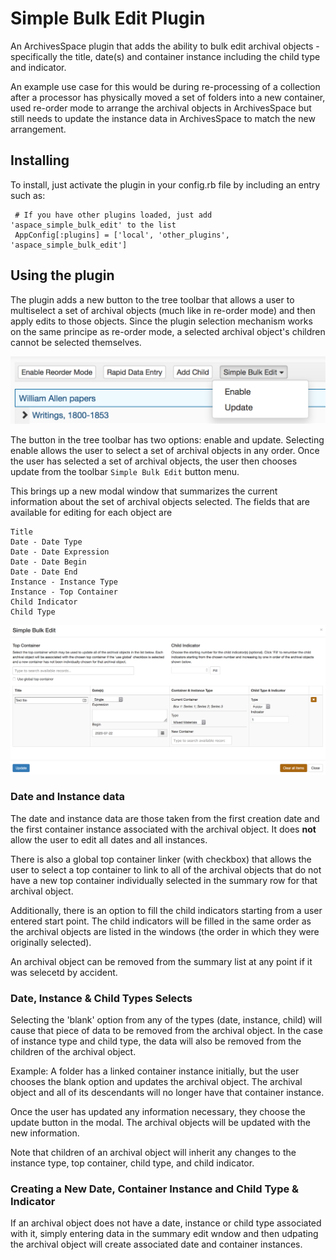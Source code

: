 Simple Bulk Edit Plugin
================================

An ArchivesSpace plugin that adds the ability to bulk edit archival objects - 
specifically the title, date(s) and container instance including the child type and indicator.

An example use case for this would be during re-processing of a collection after a processor
has physically moved a set of folders into a new container, used re-order mode to arrange
the archival objects in ArchivesSpace but still needs to update the instance
data in ArchivesSpace to match the new arrangement.

## Installing

To install, just activate the plugin in your config.rb file by
including an entry such as:

     # If you have other plugins loaded, just add 'aspace_simple_bulk_edit' to the list
     AppConfig[:plugins] = ['local', 'other_plugins', 'aspace_simple_bulk_edit']
     
## Using the plugin
The plugin adds a new button to the tree toolbar that allows a user to multiselect a set of
archival objects (much like in re-order mode) and then apply edits to those objects. Since the 
plugin selection mechanism works on the same principe as re-order mode, a selected archival object's
children cannot be selected themselves.

![aspace_simple_bulk_edit_toolbar.png](images/aspace_simple_bulk_edit_toolbar.png)

The button in the tree toolbar has two options: enable and update. Selecting enable allows
the user to select a set of archival objects in any order. Once the user has selected a set
of archival objects, the user then chooses update from the toolbar `Simple Bulk Edit`
button menu.

This brings up a new modal window that summarizes the current information about the set of
archival objects selected. The fields that are available for editing for each object are

```
Title
Date - Date Type
Date - Date Expression
Date - Date Begin
Date - Date End
Instance - Instance Type
Instance - Top Container
Child Indicator
Child Type
```

![images/aspace_simple_bulk_edit_modal.png](images/aspace_simple_bulk_edit_modal.png)

### Date and Instance data
The date and instance data are those taken from the first creation date and the first container 
instance associated with the archival object. It does **not** allow the user to edit all dates 
and all instances.

There is also a global top container linker (with checkbox) that allows the user to 
select a top container to link to all of the archival objects that do not have a new top
container individually selected in the summary row for that archival object.

Additionally, there is an option to fill the child indicators starting from a user entered start
point. The child indicators will be filled in the same order as the archival objects are listed
in the windows (the order in which they were originally selected).

An archival object can be removed from the summary list at any point if it was selecetd by accident.

### Date, Instance & Child Types Selects
Selecting the 'blank' option from any of the types (date, instance, child) will cause that piece
of data to be removed from the archival object. In the case of instance type and child type, the
data will also be removed from the children of the archival object.

Example: A folder has a linked container instance initially, but the user chooses the blank option and updates
the archival object. The archival object and all of its descendants will no longer have that
container instance.

Once the user has updated any information necessary, they choose the update button in the modal.
The archival objects will be updated with the new information.

Note that children of an archival object will inherit any changes to the instance type,
top container, child type, and child indicator.

### Creating a New Date, Container Instance and Child Type & Indicator
If an archival object does not have a date, instance or child type associated with it, simply
entering data in the summary edit wndow and then udpating the archival object will create
associated date and container instances.